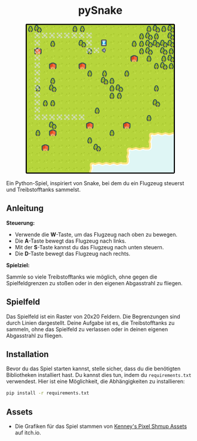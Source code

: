 <h1 align="center">pySnake</h1>

<p align="center">
  <img src="images/screenshot.png" alt="Game Screenshot" width="400" height="400">
</p>

Ein Python-Spiel, inspiriert von Snake, bei dem du ein Flugzeug steuerst und Treibstofftanks sammelst.

## Anleitung

**Steuerung:**

- Verwende die **W**-Taste, um das Flugzeug nach oben zu bewegen.
- Die **A**-Taste bewegt das Flugzeug nach links.
- Mit der **S**-Taste kannst du das Flugzeug nach unten steuern.
- Die **D**-Taste bewegt das Flugzeug nach rechts.

**Spielziel:**

Sammle so viele Treibstofftanks wie möglich, ohne gegen die Spielfeldgrenzen zu stoßen oder in den eigenen Abgasstrahl zu fliegen.

## Spielfeld

Das Spielfeld ist ein Raster von 20x20 Feldern. Die Begrenzungen sind durch Linien dargestellt. Deine Aufgabe ist es, die Treibstofftanks zu sammeln, ohne das Spielfeld zu verlassen oder in deinen eigenen Abgasstrahl zu fliegen.

## Installation

Bevor du das Spiel starten kannst, stelle sicher, dass du die benötigten Bibliotheken installiert hast. Du kannst dies tun, indem du `requirements.txt` verwendest. Hier ist eine Möglichkeit, die Abhängigkeiten zu installieren:

```bash
pip install -r requirements.txt
```

## Assets

- Die Grafiken für das Spiel stammen von [Kenney's Pixel Shmup Assets](https://kenney-assets.itch.io/pixel-shmup) auf itch.io.